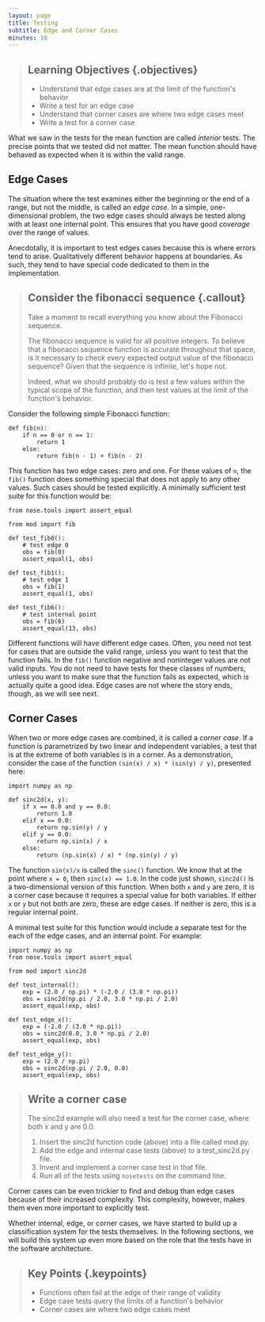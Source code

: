 ```yaml
---
layout: page
title: Testing
subtitle: Edge and Corner Cases
minutes: 10
---
```

> ## Learning Objectives {.objectives}
> 
> -   Understand that edge  cases are at the limit of the function's behavior
> -   Write a test for an edge case
> -   Understand that corner cases are where two edge cases meet
> -   Write a test for a corner case

What we saw in the tests for the mean function are called  _interior_ tests.
The precise points that we tested did not matter. The mean function should have
behaved as expected when it is within the valid range.


## Edge Cases 

The situation where the test examines either the beginning or the end of a range, but
not the middle, is called an _edge case_. In a simple, one-dimensional
problem, the two edge cases should always be tested along with at least
one internal point. This ensures that you have good _coverage_ over the
range of values.

Anecdotally, it is important to test edges cases because this is where errors tend to
arise. Qualitatively different behavior happens at boundaries. As such,
they tend to have special code dedicated to them in the implementation.

> ## Consider the fibonacci sequence {.callout}
> Take a moment to recall everything you know about the Fibonacci sequence.
> 
> The fibonacci sequence is valid for all positive integers. To believe that a 
> fibonacci sequence function is accurate throughout that space, is it necessary 
> to check every expected output value of the fibonacci sequence? Given that the 
> sequence is infinite, let's hope not.
> 
> Indeed, what we should probably do is test a few values within the typical 
> scope of the function, and then test values at the limit of the function's 
> behavior.


Consider the following simple Fibonacci function:

~~~ {.python}
def fib(n):
    if n == 0 or n == 1:
        return 1
    else:
        return fib(n - 1) + fib(n - 2)
~~~

This function has two edge cases: zero and one. For these values of `n`, the
`fib()` function does something special that does not apply to any other values.
Such cases should be tested explicitly. A minimally sufficient test suite
for this function would be:

~~~ {.python}
from nose.tools import assert_equal

from mod import fib

def test_fib0():
    # test edge 0
    obs = fib(0)
    assert_equal(1, obs)

def test_fib1():
    # test edge 1
    obs = fib(1)
    assert_equal(1, obs)

def test_fib6():
    # test internal point
    obs = fib(6)
    assert_equal(13, obs)
~~~

Different functions will have different edge cases.
Often, you need not test for cases that are outside the valid range, unless you
want to test that the function fails.  In the `fib()` function negative and
noninteger values are
not valid inputs. You do not need to have tests for these classes of numbers,
unless you want to make sure that the function fails as expected, which is
actually quite a good idea.  Edge cases are not where the story ends, though,
as we will see next.

## Corner Cases

When two or more edge cases are combined, it is called a _corner case_.
If a function is parametrized by two linear and independent variables, a test
that is at the extreme of both variables is in a corner. As a demonstration,
consider the case of the function `(sin(x) / x) * (sin(y) / y)`, presented here:

~~~ {.python}
import numpy as np

def sinc2d(x, y):
    if x == 0.0 and y == 0.0:
        return 1.0
    elif x == 0.0:
        return np.sin(y) / y
    elif y == 0.0:
        return np.sin(x) / x
    else:
        return (np.sin(x) / x) * (np.sin(y) / y)
~~~

The function `sin(x)/x` is called the `sinc()` function.  We know that at
the point where `x = 0`, then
`sinc(x) == 1.0`.  In the code just shown, `sinc2d()` is a two-dimensional version
of this function. When both `x` and `y`
are zero, it is a corner case because it requires a special value for both
variables. If either `x` or `y` but not both are zero, these are edge
cases. If neither is zero, this is a regular internal point.

A minimal test suite for this function would include a separate test for the
each of the edge cases, and an internal point. For example:

~~~ {.python}
import numpy as np
from nose.tools import assert_equal

from mod import sinc2d

def test_internal():
    exp = (2.0 / np.pi) * (-2.0 / (3.0 * np.pi))
    obs = sinc2d(np.pi / 2.0, 3.0 * np.pi / 2.0)
    assert_equal(exp, obs)

def test_edge_x():
    exp = (-2.0 / (3.0 * np.pi))
    obs = sinc2d(0.0, 3.0 * np.pi / 2.0)
    assert_equal(exp, obs)

def test_edge_y():
    exp = (2.0 / np.pi)
    obs = sinc2d(np.pi / 2.0, 0.0)
    assert_equal(exp, obs)
~~~

> ## Write a corner case
> The sinc2d example will also need a test for the corner case, where both x and y are 0.0.
> 1. Insert the sinc2d function code (above) into a file called mod.py.
> 2. Add the edge and internal case tests (above) to a test_sinc2d.py file.
> 3. Invent and implement a corner case test in that file.
> 4. Run all of the tests using `nosetests` on the command line.

Corner cases can be even trickier to find and debug than edge cases because of their
increased complexity.  This complexity, however, makes them even more important to
explicitly test.

Whether internal, edge, or corner cases, we have started to build
up a classification system for the tests themselves. In the following sections,
we will build this system up even more based on the role that the tests have
in the software architecture.


> ## Key Points {.keypoints}
>
> -   Functions often fail at the edge of their range of validity
> -   Edge case tests query the limits of a function's behavior
> -   Corner cases are where two edge cases meet
